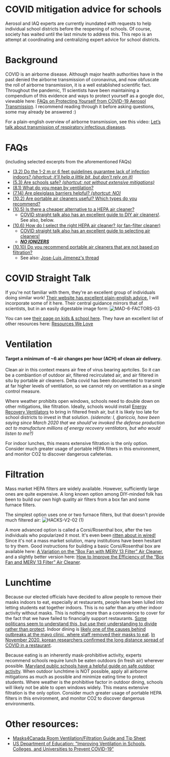 # COVID mitigation advice for schools

Aerosol and IAQ experts are currently inundated with requests to help individual school districts before the reopening of schools. Of course, society has waited until the last minute to address this. This repo is an attempt at coordinating and centralizing expert advice for school districts.

# Background

COVID is an airborne disease. Although major health authorities have in the past denied the airborne transmission of coronavirus, and now obfuscate the roll of airborne transmission, it is a well established scientific fact. Throughout the pandemic, 11 scientists have been maintaining a compendium of this evidence and ways to protect yourself as a google doc, viewable here: [FAQs on Protecting Yourself from COVID-19 Aerosol Transmission](https://docs.google.com/document/d/1fB5pysccOHvxphpTmCG_TGdytavMmc1cUumn8m0pwzo/edit?usp=sharing). I recommend reading through it before asking questions, some may already be answered :)

For a plain-english overview of airborne transmission, see this video: [Let’s talk about transmission of respiratory infectious diseases](https://www.youtube.com/watch?v=AGQYlrXzVJQ).

# FAQs
(including selected excerpts from the aforementioned FAQs)
- [(3.2) Do the 1-2 m or 6 feet guidelines guarantee lack of infection indoors? *(shortcut: it'll help a little bit, but don't rely on it)*](https://docs.google.com/document/d/1fB5pysccOHvxphpTmCG_TGdytavMmc1cUumn8m0pwzo/edit#heading=h.26ef1mz2sz4n)
- [(5.3) Are schools safe? *(shortcut: not without extensive mitigations)*](https://docs.google.com/document/d/1fB5pysccOHvxphpTmCG_TGdytavMmc1cUumn8m0pwzo/edit#heading=h.6nt75w3pdqgq)
- [(8.1) What do you mean by ventilation?](https://docs.google.com/document/d/1fB5pysccOHvxphpTmCG_TGdytavMmc1cUumn8m0pwzo/edit#heading=h.79vzdbrw13y2)
- [(7.14) Are plexiglass barriers helpful? *(shortcut: NO)*](https://docs.google.com/document/d/1fB5pysccOHvxphpTmCG_TGdytavMmc1cUumn8m0pwzo/edit#heading=h.3zjc51xkr2bl)
- [(10.2) Are portable air cleaners useful? Which types do you recommend?](https://docs.google.com/document/d/1fB5pysccOHvxphpTmCG_TGdytavMmc1cUumn8m0pwzo/edit#heading=h.yotaztejwdhm)
- [(10.5) Is there a cheaper alternative to a HEPA air cleaner?](https://docs.google.com/document/d/1fB5pysccOHvxphpTmCG_TGdytavMmc1cUumn8m0pwzo/edit#heading=h.62m43q76djwy)
  - [COVID straight talk also has an excellent guide to DIY air cleaners!](https://covidstraighttalk.org/air-cleaner-guide). See also, below.
- [(10.6) How do I select the right HEPA air cleaner? (or fan-filter cleaner)](https://docs.google.com/document/d/1fB5pysccOHvxphpTmCG_TGdytavMmc1cUumn8m0pwzo/edit#heading=h.67esuhk8hc5n)
  - [COVID straight talk also has an excellent guide to selecting air cleaners!](https://covidstraighttalk.org/air-cleaner-guide)
  - [***NO IONIZERS***](https://twitter.com/jljcolorado/status/1291758303089852417)
- [(10.10) Do you recommend portable air cleaners that are not based on filtration?](https://docs.google.com/document/d/1fB5pysccOHvxphpTmCG_TGdytavMmc1cUumn8m0pwzo/edit#heading=h.3y2gnhvc76rr)
  - See also: [Jose-Luis Jimenez's thread](https://twitter.com/jljcolorado/status/1291758303089852417)

# COVID Straight Talk

If you're not familiar with them, they're an excellent group of individuals doing similar work! [Their website has excellent plain-english advice.](https://covidstraighttalk.org/) I will incorporate some of it here. Their central guidance mirrors that of scientists, but in an easily digestable image form:
![MAD-6-FACTORS-03](https://user-images.githubusercontent.com/2142308/128079337-48909edb-c755-41f4-a715-16af3a682d11.png)


You can see [their page on kids & school here](https://covidstraighttalk.org/kids).
They have an excellent list of other resources here: [Resources We Love](https://covidstraighttalk.org/resources)

# Ventilation
#### Target a minimum of ~6 air changes per hour (ACH) of clean air delivery.
Clean air in this context means air free of virus bearing aprtciles. So it can be a combiantion of outdoor air, filtered recirculated air, and air filtered in situ by portable air cleaners. Delta covid has been documented to transmit at far higher levels of ventilation, so we cannot rely on ventilation as a single control measure.

Where weather prohibits open windows, schools need to double down on other mitigations, like filtration. Ideally, schools would install [Energy Recovery Ventilators](https://en.wikipedia.org/wiki/Energy_recovery_ventilation) to bring in filtered fresh air, but it is likely too late for school districts to invest in that solution. *(sidenote: I, @ariccio, have been saying since March 2020 that we should've invoked the defense production act to manufacture millions of energy recovery ventilators, but who would listen to me?)*

For indoor lunches, this means extensive filtration is the only option. Consider much greater usage of portable HEPA filters in this environment, and monitor CO2 to discover dangerous cafeterias.

# Filtration

Mass market HEPA filters are widely available. However, sufficiently large ones are quite expensive. A long known option among DIY-minded folk has been to build our own high quality air filters from a box fan and some furnace filters.

The simplest option uses one or two furnace filters, but that doesn't provide much filtered air: 
![HACKS-V2-02 (1)](https://user-images.githubusercontent.com/2142308/128089885-256d6351-8430-4182-b7d7-578335b08be5.jpg)

A more advanced option is called a Corsi/Rosenthal box, after the two individuals who popularized it most. It's even been [ritten about in wired!](https://www.wired.com/story/could-a-janky-jury-rigged-air-purifier-help-fight-covid-19/) Since it's not a mass market solution, many institutions have been hesitant to try them. Good instructions for building a basic Corsi/Rosenthal box are available here: [A Variation on the “Box Fan with MERV 13 Filter” Air Cleaner](https://www.texairfilters.com/a-variation-on-the-box-fan-with-merv-13-filter-air-cleaner/), and a slightly better version here: [How to Improve the Efficiency of the “Box Fan and MERV 13 Filter” Air Cleaner](https://www.texairfilters.com/how-to-improve-the-efficiency-of-the-box-fan-and-merv-13-filter-air-cleaner/).


# Lunchtime

Because our elected officials have decided to allow people to remove their masks indoors to eat, especially at restaurants, people have been lulled into letting students eat together indoors. This is no safer than any other indoor activity without masks. This is nothing more than a convenience to cover for the fact that we have failed to financially support restaurants. [Some politicans seem to understand this, but use their understanding to divide rather than protect](https://www.nbcnews.com/video/sen-cruz-mocks-covid-regulations-during-cpac-remarks-101646405830). Indoor dining is [likely one of the causes behind outbreaks at the mayo clinic, where staff removed their masks to eat](https://minnesota.cbslocal.com/2020/11/18/900-mayo-clinic-staff-in-mn-and-wi-test-positive-for-covid-in-two-weeks/). [In November 2020, korean researchers confirmed the long distance spread of COVID in a restaurant](https://www.ncbi.nlm.nih.gov/pmc/articles/PMC7707926/).

Because eating is an inherently mask-prohibitive activity, experts recommend schools require lunch be eaten outdoors (in fresh air) wherever possible. [Maryland public schools have a helpful guide on safe outdoor activity](https://earlychildhood.marylandpublicschools.org/system/files/filedepot/3/child_care_weather_watch.pdf). When outdoor lunchtime is NOT possible, apply all airborne mitigations as much as possible and minimize eating time to protect students. Where weather is the prohibitive factor in outdoor dining, schools will likely not be able to open windows widely. This means extensive filtration is the only option. Consider much greater usage of portable HEPA filters in this environment, and monitor CO2 to discover dangerous environments.

# Other resources:

- [Masks4Canada Room Ventilation/Filtration Guide and Tip Sheet](https://docs.google.com/document/d/17tKk8Da8tnchtnp9ZRe7fPazGAmXtvoA-n4GZcY0_fQ/edit)
- [US Department of Education: "Improving Ventilation in Schools, Colleges, and Universities to Prevent COVID-19"](https://www.ed.gov/coronavirus/improving-ventilation)
